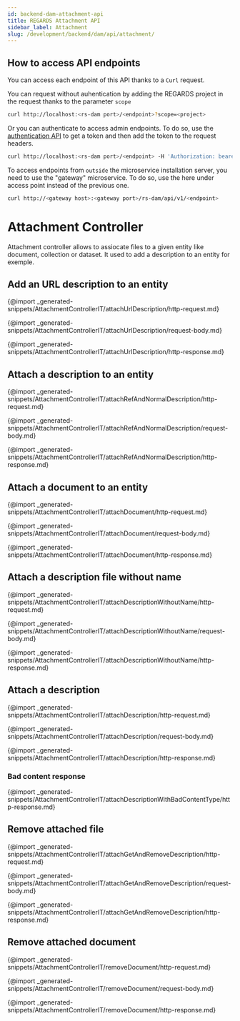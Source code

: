 ```yaml
---
id: backend-dam-attachment-api
title: REGARDS Attachment API
sidebar_label: Attachment
slug: /development/backend/dam/api/attachment/
---
```



## How to access API endpoints

You can access each endpoint of this API thanks to a `Curl` request.

You can request without auhentication by adding the REGARDS project in the request thanks to the parameter `scope`
```bash
curl http://localhost:<rs-dam port>/<endpoint>?scope=<project>
```
Or you can authenticate to access admin endpoints. To do so, use the [authentication API](../../../authentication/api/) to get a token and then add the token to the request headers.

```bash
curl http://localhost:<rs-dam port>/<endpoint> -H 'Authorization: bearer <token>'
```

To access endpoints from `outside` the microservice installation server, you need to use the "gateway" microservice. To do so, use the here under access point instead of the previous one.

```bash
curl http://<gateway host>:<gateway port>/rs-dam/api/v1/<endpoint>
```


# Attachment Controller

 Attachment controller allows to assiocate files to a given entity like document, collection or dataset. It used to add a description to an entity for exemple.

## Add an URL description to an entity

{@import _generated-snippets/AttachmentControllerIT/attachUrlDescription/http-request.md}

{@import _generated-snippets/AttachmentControllerIT/attachUrlDescription/request-body.md}

{@import _generated-snippets/AttachmentControllerIT/attachUrlDescription/http-response.md}

## Attach a description to an entity

{@import _generated-snippets/AttachmentControllerIT/attachRefAndNormalDescription/http-request.md}

{@import _generated-snippets/AttachmentControllerIT/attachRefAndNormalDescription/request-body.md}

{@import _generated-snippets/AttachmentControllerIT/attachRefAndNormalDescription/http-response.md}

## Attach a document to an entity

{@import _generated-snippets/AttachmentControllerIT/attachDocument/http-request.md}

{@import _generated-snippets/AttachmentControllerIT/attachDocument/request-body.md}

{@import _generated-snippets/AttachmentControllerIT/attachDocument/http-response.md}

## Attach a description file without name

{@import _generated-snippets/AttachmentControllerIT/attachDescriptionWithoutName/http-request.md}

{@import _generated-snippets/AttachmentControllerIT/attachDescriptionWithoutName/request-body.md}

{@import _generated-snippets/AttachmentControllerIT/attachDescriptionWithoutName/http-response.md}

## Attach a description

{@import _generated-snippets/AttachmentControllerIT/attachDescription/http-request.md}

{@import _generated-snippets/AttachmentControllerIT/attachDescription/request-body.md}

{@import _generated-snippets/AttachmentControllerIT/attachDescription/http-response.md}

### Bad content response

{@import _generated-snippets/AttachmentControllerIT/attachDescriptionWithBadContentType/http-response.md}

## Remove attached file

{@import _generated-snippets/AttachmentControllerIT/attachGetAndRemoveDescription/http-request.md}

{@import _generated-snippets/AttachmentControllerIT/attachGetAndRemoveDescription/request-body.md}

{@import _generated-snippets/AttachmentControllerIT/attachGetAndRemoveDescription/http-response.md}

## Remove attached document

{@import _generated-snippets/AttachmentControllerIT/removeDocument/http-request.md}

{@import _generated-snippets/AttachmentControllerIT/removeDocument/request-body.md}

{@import _generated-snippets/AttachmentControllerIT/removeDocument/http-response.md}

